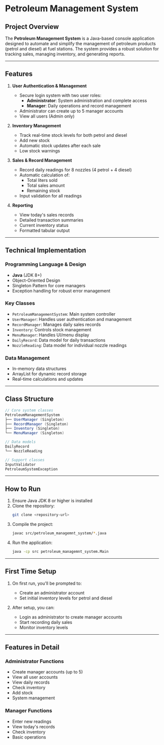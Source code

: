 # Petroleum Management System

## Project Overview

The **Petroleum Management System** is a Java-based console application designed to automate and simplify the management of petroleum products (petrol and diesel) at fuel stations. The system provides a robust solution for tracking sales, managing inventory, and generating reports.

---

## Features

1. **User Authentication & Management**

   - Secure login system with two user roles:
     - **Administrator**: System administration and complete access
     - **Manager**: Daily operations and record management
   - Administrator can create up to 5 manager accounts
   - View all users (Admin only)

2. **Inventory Management**

   - Track real-time stock levels for both petrol and diesel
   - Add new stock
   - Automatic stock updates after each sale
   - Low stock warnings

3. **Sales & Record Management**

   - Record daily readings for 8 nozzles (4 petrol + 4 diesel)
   - Automatic calculation of:
     - Total liters sold
     - Total sales amount
     - Remaining stock
   - Input validation for all readings

4. **Reporting**
   - View today's sales records
   - Detailed transaction summaries
   - Current inventory status
   - Formatted tabular output

---

## Technical Implementation

### Programming Language & Design

- **Java** (JDK 8+)
- Object-Oriented Design
- Singleton Pattern for core managers
- Exception handling for robust error management

### Key Classes

- `PetroleumManagementSystem`: Main system controller
- `UserManager`: Handles user authentication and management
- `RecordManager`: Manages daily sales records
- `Inventory`: Controls stock management
- `MenuManager`: Handles UI/menu display
- `DailyRecord`: Data model for daily transactions
- `NozzleReading`: Data model for individual nozzle readings

### Data Management

- In-memory data structures
- ArrayList for dynamic record storage
- Real-time calculations and updates

---

## Class Structure

```java
// Core system classes
PetroleumManagementSystem
├── UserManager (Singleton)
├── RecordManager (Singleton)
├── Inventory (Singleton)
└── MenuManager (Singleton)

// Data models
DailyRecord
└── NozzleReading

// Support classes
InputValidator
PetroleumSystemException
```

---

## How to Run

1. Ensure Java JDK 8 or higher is installed
2. Clone the repository:
   ```bash
   git clone <repository-url>
   ```
3. Compile the project:
   ```bash
   javac src/petroleum_managemnt_system/*.java
   ```
4. Run the application:
   ```bash
   java -cp src petroleum_managemnt_system.Main
   ```

---

## First Time Setup

1. On first run, you'll be prompted to:

   - Create an administrator account
   - Set initial inventory levels for petrol and diesel

2. After setup, you can:
   - Login as administrator to create manager accounts
   - Start recording daily sales
   - Monitor inventory levels

---

## Features in Detail

### Administrator Functions

- Create manager accounts (up to 5)
- View all user accounts
- View daily records
- Check inventory
- Add stock
- System management

### Manager Functions

- Enter new readings
- View today's records
- Check inventory
- Basic operations

